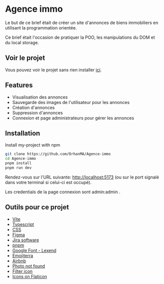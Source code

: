 # Agence immo

Le but de ce brief était de créer un site d'annonces de biens immobiliers en utilisant la programmation orientée.

Ce brief était l'occasion de pratiquer la POO, les manipulations du DOM et du local storage.

## Voir le projet

Vous pouvez voir le projet sans rien installer [ici](https://immo.orhanma.dev).

## Features

- Visualisation des annonces
- Sauvegarde des images de l'utilisateur pour les annonces
- Création d'annonces
- Suppression d'annonces
- Connexion et page administrateurs pour gérer les annonces

## Installation

Install my-project with npm

```bash
git clone https://github.com/OrhanMA/Agence-immo
cd Agence-immo
pnpm install
pnpm run dev
```

Rendez-vous sur l'URL suivante: [http://localhost:5173](http://localhost:5173) (ou sur le port signalé dans votre terminal si celui-ci est occupé).

Les credentials de la page connexion sont admin:admin .

## Outils pour ce projet

- [Vite](https://vitejs.dev/)
- [Typescript](https://www.typescriptlang.org/)
- [CSS](https://developer.mozilla.org/fr/docs/Web/CSS)
- [Figma](https://www.figma.com)
- [Jira software](https://www.atlassian.com/fr/software/jira)
- [pnpm](https://pnpm.io/fr/)
- [Google Font - Lexend](https://fonts.google.com/specimen/Lexend)
- [Emojiterra](https://emojiterra.com/fr/coche-blanche/)
- [Airbnb](https://www.airbnb.fr/)
- [Photo not found](https://static.vecteezy.com/system/resources/previews/005/337/799/original/icon-image-not-found-free-vector.jpg)
- [Filter icon](https://t3.ftcdn.net/jpg/03/20/78/84/360_F_320788475_nEiLVViOBewea7taZWqNUR0lJAMTAaSo.jpg)
- [Icons on Flaticon](https://www.flaticon.com/free-icon/stairs_7568883?term=stairs&page=1&position=14&origin=tag&related_id=7568883)
